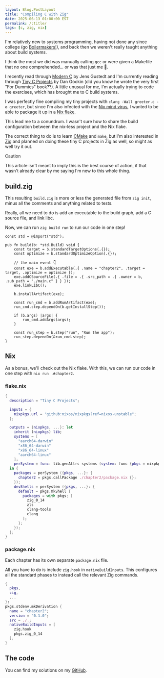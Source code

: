 ```yaml
---
layout: Blog.PostLayout
title: "Compiling C with Zig"
date: 2025-06-13 01:00:00 EST
permalink: /:title/
tags: [c, zig, nix]
---
```


I'm relatively new to systems programming, having not done any since college (go [Boilermakers!](https://cs.purdue.edu)), and back then we weren't really taught anything about build systems.

I think the most we did was manually calling `gcc` or were given a Makefile that no one comprehended... or was that just me 🤔.

I recently read through [Modern C](https://www.manning.com/books/modern-c) by Jens Gustedt and I'm currently reading through [Tiny C Projects](https://www.manning.com/books/tiny-c-projects) by Dan Gookin (did you know he wrote the very first "For Dummies" book??). A little unusual for me, I'm actually trying to code the exercises, which has brought me to C build systems.

I was perfectly fine compiling my tiny projects with `clang -Wall greeter.c -o greeter`, but since I'm also infected with the [Nix mind virus](/uses/#development), I wanted to be able to package it up in a [Nix flake](https://nixos.wiki/wiki/flakes).

This lead me to a conundrum. I wasn't sure how to share the build configuration between the nix-less project and the Nix flake. 

The correct thing to do is to learn [CMake](https://cmake.org/) and `make`, but I'm also interested in [Zig](https://ziglang.org) and planned on doing these tiny C projects in Zig as well, so might as well try it out.

> [!caution]
> This article isn't meant to imply this is the best course of action, if that wasn't already clear by me saying I'm new to this whole thing.

## build.zig

This resulting `build.zig` is more or less the generated file from `zig init`, minus all the comments and anything related to tests.

Really, all we need to do is add an executable to the build graph, add a C source file, and link libc.

Now, we can run `zig build run` to run our code in one step!

```zig
const std = @import("std");

pub fn build(b: *std.Build) void {
    const target = b.standardTargetOptions(.{});
    const optimize = b.standardOptimizeOption(.{});

    // the main event 👇
    const exe = b.addExecutable(.{ .name = "chapter2", .target = target, .optimize = optimize });
    exe.addCSourceFile(.{ .file = .{ .src_path = .{ .owner = b, .sub_path = "./main.c" } } });
    exe.linkLibC();

    b.installArtifact(exe);

    const run_cmd = b.addRunArtifact(exe);
    run_cmd.step.dependOn(b.getInstallStep());

    if (b.args) |args| {
        run_cmd.addArgs(args);
    }

    const run_step = b.step("run", "Run the app");
    run_step.dependOn(&run_cmd.step);
}
```

## Nix

As a bonus, we'll check out the Nix flake. With this, we can run our code in one step with `nix run .#chapter2`.

### flake.nix

```nix
{
  description = "Tiny C Projects";

  inputs = {
    nixpkgs.url = "github:nixos/nixpkgs?ref=nixos-unstable";
  };

  outputs = {nixpkgs, ...}: let
    inherit (nixpkgs) lib;
    systems = [
      "aarch64-darwin"
      "x86_64-darwin"
      "x86_64-linux"
      "aarch64-linux"
    ];
    perSystem = func: lib.genAttrs systems (system: func {pkgs = nixpkgs.legacyPackages.${system};});
  in {
    packages = perSystem ({pkgs, ...}: {
      chapter2 = pkgs.callPackage ./chapter2/package.nix {};
    });
    devShells = perSystem ({pkgs, ...}: {
      default = pkgs.mkShell {
        packages = with pkgs; [
          zig_0_14
          zls
          clang-tools
          clang
        ];
      };
    });
  };
}
```

### package.nix

Each chapter has its own separate `package.nix` file.

All you have to do is include `zig.hook` in `nativeBuildInputs`. This configures all the standard phases to instead call the relevant Zig commands.

```nix
{
  pkgs,
  zig,
  ...
}:
pkgs.stdenv.mkDerivation {
  name = "chapter2";
  version = "0.1.0";
  src = ./.;
  nativeBuildInputs = [
    zig.hook
    pkgs.zig_0_14
  ];
}
```

## The code

You can find my solutions on my [GitHub](https://github.com/mhanberg/tiny-c-projects).
